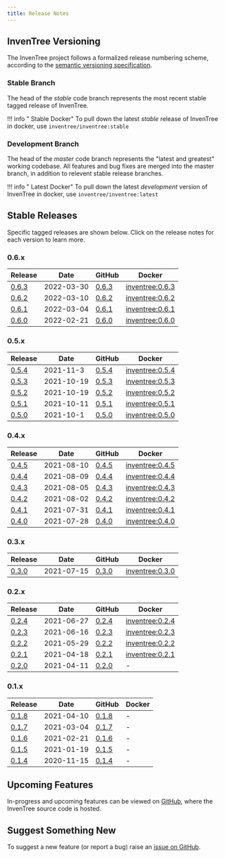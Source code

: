 ```yaml
---
title: Release Notes
---
```


## InvenTree Versioning

The InvenTree project follows a formalized release numbering scheme, according to the [semantic versioning specification](https://semver.org/).

### Stable Branch

The head of the *stable* code branch represents the most recent stable tagged release of InvenTree. 

!!! info "<span class='fab fa-docker'></span> Stable Docker"
    To pull down the latest *stable* release of InvenTree in docker, use `inventree/inventree:stable`

### Development Branch

The head of the *master* code branch represents the "latest and greatest" working codebase. All features and bug fixes are merged into the master branch, in addition to relevent stable release branches.

!!! info "<span class='fab fa-docker'></span> Latest Docker"
    To pull down the latest *development* version of InvenTree in docker, use `inventree/inventree:latest`

## Stable Releases

Specific tagged releases are shown below. Click on the release notes for each version to learn more.

### 0.6.x
| <span class='fas fa-clipboard-list'></span> Release | <span class='fas fa-calendar-alt'></span> Date | <span class='fab fa-github'></span> GitHub | <span class='fab fa-docker'></span> Docker |
| --- | --- | --- | --- |
| [0.6.3](./0.6.3.md) | 2022-03-30 | [0.6.3](https://github.com/inventree/InvenTree/releases/tag/0.6.3) | [inventree:0.6.3](https://hub.docker.com/layers/inventree/inventree/inventree/0.6.3/images/sha256-dc583301371686a30c919a25dd68e5101ea9ecb8cb63dde617fa8b2c44c27ff6?context=explore) |
| [0.6.2](./0.6.2.md) | 2022-03-10 | [0.6.2](https://github.com/inventree/InvenTree/releases/tag/0.6.2) | [inventree:0.6.2](https://hub.docker.com/layers/inventree/inventree/0.6.2/images/sha256-09e8a4a95285906b4d1d5dbd2274f56595f0b402c296d59eca2c8534c0242257?context=explore) |
| [0.6.1](./0.6.1.md) | 2022-03-04 | [0.6.1](https://github.com/inventree/InvenTree/releases/tag/0.6.1) | [inventree:0.6.1](https://hub.docker.com/layers/inventree/inventree/0.6.1/images/sha256-7586a9feaa50e2928742ea4b0a6441505984b196105a7f84b70b845d42e4af75?context=explore) |
| [0.6.0](./0.6.0.md) | 2022-02-21 | [0.6.0](https://github.com/inventree/InvenTree/releases/tag/0.6.0) | [inventree:0.6.0](https://hub.docker.com/layers/inventree/inventree/0.6.0/images/sha256-7f4d936d8647ee107a04752f13265687c580c89d5afdd4565e7073f2c32b357a?context=explore) |

### 0.5.x

| <span class='fas fa-clipboard-list'></span> Release | <span class='fas fa-calendar-alt'></span> Date | <span class='fab fa-github'></span> GitHub | <span class='fab fa-docker'></span> Docker |
| --- | --- | --- | --- |
| [0.5.4](./0.5.4.md) | 2021-11-3 | [0.5.4](https://github.com/inventree/InvenTree/releases/tag/0.5.4) | [inventree:0.5.4](https://hub.docker.com/layers/inventree/inventree/0.5.4/images/sha256-35512b55ea1f78a802c915d3ea920bb8e1ef0c8f3f1b68ec1941d2a6a1141bd3?context=explore) |
| [0.5.3](./0.5.3.md) | 2021-10-19 | [0.5.3](https://github.com/inventree/InvenTree/releases/tag/0.5.3) | [inventree:0.5.3](https://hub.docker.com/layers/inventree/inventree/0.5.3/images/sha256-ecdfbd2906241b2495cee3c5acc12bdec5ed66b2d32ab146dbc2b71131a73a7a?context=explore) |
| [0.5.2](./0.5.2.md) | 2021-10-19 | [0.5.2](https://github.com/inventree/InvenTree/releases/tag/0.5.2) | [inventree:0.5.2](https://hub.docker.com/layers/inventree/inventree/0.5.2/images/sha256-ff4f435df894c5aa5ea18ee7f3637e81a29ed356ed82dba70ecbd28da3e3d965?context=explore) |
| [0.5.1](./0.5.1.md) | 2021-10-11 | [0.5.1](https://github.com/inventree/InvenTree/releases/tag/0.5.1) | [inventree:0.5.1](https://hub.docker.com/layers/inventree/inventree/0.5.1/images/sha256-3dbfb2e1bc73a0ff2bf537b56f7151c98097923cf77f5313a2a914586ab75973?context=explore) |
| [0.5.0](./0.5.0.md) | 2021-10-1 | [0.5.0](https://github.com/inventree/InvenTree/releases/tag/0.5.0) | [inventree:0.5.0](https://hub.docker.com/layers/inventree/inventree/0.5.0/images/sha256-eed8b5df1512d4f1f8596d782d894f8e582c0978d0109020da3ee852bb9326ee?context=explore) |

### 0.4.x

| <span class='fas fa-clipboard-list'></span> Release | <span class='fas fa-calendar-alt'></span> Date | <span class='fab fa-github'></span> GitHub | <span class='fab fa-docker'></span> Docker |
| --- | --- | --- | --- |
| [0.4.5](./0.4.5.md) | 2021-08-10 | [0.4.5](https://github.com/inventree/InvenTree/releases/tag/0.4.5) | [inventree:0.4.5](https://hub.docker.com/layers/inventree/inventree/0.4.5/images/sha256-87c84512b31b9a5a0810c79fcb9a9f4515395d0c610619017e41d28b52946eaa?context=explore) |
| [0.4.4](./0.4.4.md) | 2021-08-09 | [0.4.4](https://github.com/inventree/InvenTree/releases/tag/0.4.4) | [inventree:0.4.4](https://hub.docker.com/layers/inventree/inventree/0.4.4/images/sha256-adf5f8515a1a1f8b35404e1bb634ef31572baf9472fd5e6920327953c822e477?context=explore) |
| [0.4.3](./0.4.3.md) | 2021-08-05 | [0.4.3](https://github.com/inventree/InvenTree/releases/tag/0.4.3) | [inventree:0.4.3](https://hub.docker.com/layers/inventree/inventree/0.4.3/images/sha256-441af7821e59c1f96e012fe3060497aa8da9d085701513d1eab3a45c42297fc8?context=explore) |
| [0.4.2](./0.4.2.md) | 2021-08-02 | [0.4.2](https://github.com/inventree/InvenTree/releases/tag/0.4.2) | [inventree:0.4.2](https://hub.docker.com/layers/inventree/inventree/0.4.2/images/sha256-987c656ec21cc8f8dc1c1d74d5443368161b6ef27cb823edcbcddd5aa28ccf6c?context=explore) |
| [0.4.1](./0.4.1.md) | 2021-07-31 | [0.4.1](https://github.com/inventree/InvenTree/releases/tag/0.4.1) | [inventree:0.4.1](https://hub.docker.com/layers/inventree/inventree/0.4.1/images/sha256-fa0560d4b1fa99c5e49f8d1b1f78893ef0361db7a05f92aed08d1a405fe715c4?context=explore) |
| [0.4.0](./0.4.0.md) | 2021-07-28 | [0.4.0](https://github.com/inventree/InvenTree/releases/tag/0.4.0) | [inventree:0.4.0](https://hub.docker.com/layers/inventree/inventree/0.4.0/images/sha256-475cbd226b4a2ac2a23106e33d84497642b1e373a9d7521e6773c1ea4d0b32c9?context=explore) |

### 0.3.x

| <span class='fas fa-clipboard-list'></span> Release | <span class='fas fa-calendar-alt'></span> Date | <span class='fab fa-github'></span> GitHub | <span class='fab fa-docker'></span> Docker |
| --- | --- | --- | --- |
| [0.3.0](./0.3.0.md) | 2021-07-15 | [0.3.0](https://github.com/inventree/InvenTree/releases/tag/0.3.0) | [inventree:0.3.0](https://hub.docker.com/layers/inventree/inventree/0.3.0/images/sha256-b442a236fbc4b91e1e5fdbba2a080655e30447422aaa2e32cd6053571900b2c3?context=explore) |

### 0.2.x

| <span class='fas fa-clipboard-list'></span> Release | <span class='fas fa-calendar-alt'></span> Date | <span class='fab fa-github'></span> GitHub | <span class='fab fa-docker'></span> Docker |
| --- | --- | --- | --- |
| [0.2.4](./0.2.4.md) | 2021-06-27 | [0.2.4](https://github.com/inventree/InvenTree/releases/tag/0.2.4) | [inventree:0.2.4](https://hub.docker.com/layers/inventree/inventree/0.2.4/images/sha256-a7a9f860d4ef47cda83ca79edc147a6b7d4c86860cd92d37e5e4fc5bec95da82?context=explore) |
| [0.2.3](./0.2.3.md) | 2021-06-16 | [0.2.3](https://github.com/inventree/InvenTree/releases/tag/0.2.3) | [inventree:0.2.3](https://hub.docker.com/layers/inventree/inventree/0.2.3/images/sha256-527c78eb7e32cbf67f82ba5226f9a9486c1de58c03057c7c9edc7626f6127f02?context=explore) |
| [0.2.2](./0.2.2.md) | 2021-05-29 | [0.2.2](https://github.com/inventree/InvenTree/releases/tag/0.2.2) | [inventree:0.2.2](https://hub.docker.com/layers/inventree/inventree/0.2.2/images/sha256-cd6f13de516ceae53dbe9e4d1ff014a040f71f5651e7099e9299f2e678a51209?context=explore) |
| [0.2.1](./0.2.1.md) | 2021-04-18 | [0.2.1](https://github.com/inventree/InvenTree/releases/tag/0.2.1) | [inventree:0.2.1](https://hub.docker.com/layers/inventree/inventree/0.2.1/images/sha256-ea6932dd19864df2a7918f244ec5e5b3eeb06d2c9e4892bdcc7d4b491721b4e6?context=explore) |
| [0.2.0](./0.2.0.md) | 2021-04-11 | [0.2.0](https://github.com/inventree/InvenTree/releases/tag/0.2.0) | - |

### 0.1.x

| <span class='fas fa-clipboard-list'></span> Release | <span class='fas fa-calendar-alt'></span> Date | <span class='fab fa-github'></span> GitHub | <span class='fab fa-docker'></span> Docker |
| --- | --- | --- | --- |
| [0.1.8](./0.1.8.md) | 2021-04-10 | [0.1.8](https://github.com/inventree/InvenTree/releases/tag/0.1.8) | - |
| [0.1.7](./0.1.7.md) | 2021-03-04 | [0.1.7](https://github.com/inventree/InvenTree/releases/tag/0.1.7) | - |
| [0.1.6](./0.1.6.md) | 2021-02-21 | [0.1.6](https://github.com/inventree/InvenTree/releases/tag/0.1.6) | - |
| [0.1.5](./0.1.5.md) | 2021-01-19 | [0.1.5](https://github.com/inventree/InvenTree/releases/tag/0.1.5) | - |
| [0.1.4](./0.1.4.md) | 2020-11-15 | [0.1.4](https://github.com/inventree/InvenTree/releases/tag/0.1.4) | - |

## Upcoming Features

In-progress and upcoming features can be viewed on [GitHub](https://github.com/inventree/inventree/pulls), where the InvenTree source code is hosted.

## Suggest Something New

To suggest a new feature (or report a bug) raise an [issue on GitHub](https://github.com/inventree/inventree/issues).

